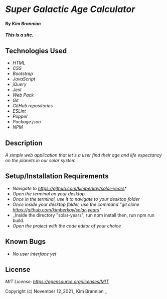 # _Super Galactic Age Calculator_

#### By _**Kim Brannian**_

#### _This is a site._

## Technologies Used

* _HTML_
* _CSS_
* _Bootstrap_
* _JavaScript_
* _jQuery_
* _Jest_
* _Web Pack_
* _Git_
* _GitHub repositories_
* _ESLint_
* _Popper_
* _Package.json_
* _NPM_

## Description

_A simple web application that let's a user find their age and life expectancy on the planets in our solar system._

          
## Setup/Installation Requirements

* _Navigate to https://github.com/kimberkay/solar-years_* 
* _Open the terminal on your desktop_
* _Once in the terminal, use it to navigate to your desktop folder_
* _Once inside your desktop folder, use the command "git clone https://github.com/kimberkay/solar-years"_
* _Inside the directory "solar-years", run npm install then, run npm run build.
* _Open the project with the code editor of your choice_



## Known Bugs

* _No user interface yet_

## License

_MIT License: https://opensource.org/licenses/MIT_

Copyright (c) November 12_2021_  Kim Brannian 
_